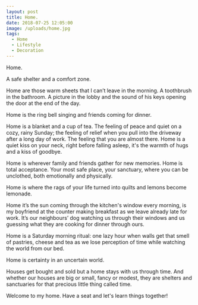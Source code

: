 ```yaml
---
layout: post
title: Home.
date: 2018-07-25 12:05:00
image: /uploads/home.jpg
tags:
  - Home
  - Lifestyle
  - Decoration
---
```


Home.

A safe shelter and a comfort zone.

Home are those warm sheets that I can’t leave in the morning. A toothbrush in the bathroom. A picture in the lobby and the sound of his keys opening the door at the end of the day.

Home is the ring bell singing and friends coming for dinner.&nbsp;

Home is a blanket and a cup of tea. The feeling of peace and quiet on a cozy, rainy Sunday; the feeling of relief when you pull into the driveway after a long day of work. The feeling that you are almost there. Home is a quiet kiss on your neck, right before falling asleep, it's the warmth of hugs and a kiss of goodbye.

Home is wherever family and friends gather for new memories. Home is total acceptance. Your most safe place, your sanctuary, where you can be unclothed, both emotionally and physically.

Home is where the rags of your life turned into quilts and lemons become lemonade.

Home it’s the sun coming through the kitchen's window every morning, is my boyfriend at the counter making breakfast as we leave already late for work. It’s our neighbours’ dog watching us through their windows and us guessing what they are cooking for dinner through ours.

Home is a Saturday morning ritual: one lazy hour when walls get that smell of pastries, cheese and tea as we lose perception of time while watching the world from our bed.

Home is certainty in an uncertain world.

Houses get bought and sold but a home stays with us through time. And whether our houses are big or small, fancy or modest, they are shelters and sanctuaries for that precious little thing called time.

Welcome to my home. Have a seat and let's learn things together\!&nbsp;